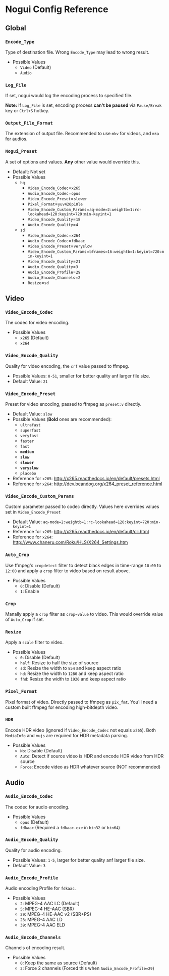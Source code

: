 # Nogui Config Reference
## Global
### `Encode_Type`
Type of destination file. Wrong `Encode_Type` may lead to wrong result.

* Possible Values
    * `Video` (Default)
    * `Audio`

### `Log_File`
If set, nogui would log the encoding process to specified file.

**Note:** If `Log_File` is set, encoding process **can't be paused** via `Pause/Break` key or `Ctrl+S` hotkey.

### `Output_File_Format`
The extension of output file. Recommended to use `mkv` for videos, and `mka` for audios.

### `Nogui_Preset`
A set of options and values. **Any** other value would override this.

* Default: Not set
* Possible Values
    * `hq`
        * `Video_Encode_Codec`=`x265`
        * `Audio_Encode_Codec`=`opus`
        * `Video_Encode_Preset`=`slower`
        * `Pixel_Format`=`yuv420p10le`
        * `Video_Encode_Custom_Params`=`aq-mode=2:weightb=1:rc-lookahead=120:keyint=720:min-keyint=1`
        * `Video_Encode_Quality`=`18`
        * `Audio_Encode_Quality`=`4`
    * `sd`
        * `Video_Encode_Codec`=`x264`
        * `Audio_Encode_Codec`=`fdkaac`
        * `Video_Encode_Preset`=`veryslow`
        * `Video_Encode_Custom_Params`=`bframes=16:weightb=1:keyint=720:min-keyint=1`
        * `Video_Encode_Quality`=`21`
        * `Audio_Encode_Quality`=`3`
        * `Audio_Encode_Profile`=`29`
        * `Audio_Encode_Channels`=`2`
        * `Resize`=`sd`

## Video
### `Video_Encode_Codec`
The codec for video encoding.

* Possible Values
    * `x265` (Default)
    * `x264`

### `Video_Encode_Quality`
Quality for video encoding, the `crf` value passed to ffmpeg. 

* Possible Values: `0-51`, smaller for better quality anf larger file size.
* Default Value: `21`

### `Video_Encode_Preset`
Preset for video encoding, passed to ffmpeg as `preset:v` directly.

* Default Value: `slow`
* Possible Values (**Bold** ones are recommended):
    * `ultrafast`
    * `superfast`
    * `veryfast`
    * `faster`
    * `fast`
    * **`medium`**
    * **`slow`**
    * **`slower`**
    * **`veryslow`**
    * `placebo`
* Reference for `x265`: http://x265.readthedocs.io/en/default/presets.html
* Reference for `x264`: http://dev.beandog.org/x264_preset_reference.html

### `Video_Encode_Custom_Params`
Custom parameter passed to codec directly.
Values here overrides values set in `Video_Encode_Preset`

* Default Value: `aq-mode=2:weightb=1:rc-lookahead=120:keyint=720:min-keyint=1`
* Reference for `x265`: http://x265.readthedocs.io/en/default/cli.html
* Reference for `x264`: http://www.chaneru.com/Roku/HLS/X264_Settings.htm

### `Auto_Crop`
Use ffmpeg's `cropdetect` filter to detect black edges in time-range `10:00` to `12:00` and apply a `crop` filter to video based on result above.

* Possible Values
    * `0`: Disable (Default)
    * `1`: Enable

### `Crop`
Manally apply a `crop` filter as `crop=value` to video.
This would override value of `Auto_Crop` if set.

### `Resize`
Apply a `scale` filter to video.

* Possible Values
    * `0`: Disable (Default)
    * `half`: Resize to half the size of source
    * `sd`: Resize the width to `854` and keep aspect ratio
    * `hd`: Resize the width to `1280` and keep aspect ratio
    * `fhd`: Resize the width to `1920` and keep aspect ratio

### `Pixel_Format`
Pixel format of video. Directly passed to ffmpeg as `pix_fmt`.
You'll need a custom built ffmpeg for encoding high-bitdepth video.

### `HDR`
Encode HDR video (ignored if `Video_Encode_Codec` not equals `x265`).
Both `MediaInfo` and `mujs` are required for HDR metadata parsing.

* Possible Values
    * `No`: Disable (Default)
    * `Auto`: Detect if source video is HDR and encode HDR video from HDR source
    * `Force`: Encode video as HDR whatever source (NOT recommended)

## Audio
### `Audio_Encode_Codec`
The codec for audio encoding.

* Possible Values
    * `opus` (Default)
    * `fdkaac` (Required a `fdkaac.exe` in `bin32` or `bin64`)

### `Audio_Encode_Quality`
Quality for audio encoding.

* Possible Values: `1-5`, larger for better quality anf larger file size.
* Default Value: `3`

### `Audio_Encode_Profile`
Audio encoding Profile for `fdkaac`.
* Possible Values
    * `2`: MPEG-4 AAC LC (Default)
    * `5`: MPEG-4 HE-AAC (SBR)
    * `29`: MPEG-4 HE-AAC v2 (SBR+PS)
    * `23`: MPEG-4 AAC LD
    * `39`: MPEG-4 AAC ELD

### `Audio_Encode_Channels`
Channels of encoding result.

* Possible Values
    * `0`: Keep the same as source (Default)
    * `2`: Force 2 channels (Forced this when `Audio_Encode_Profile=29`)
